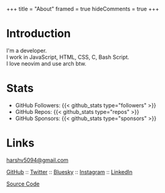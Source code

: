 +++
title = "About"
framed = true
hideComments = true
+++

# Introduction

I'm a developer.<br/>
I work in JavaScript, HTML, CSS, C, Bash Script.<br/>
I love neovim and use arch btw.

# Stats

- GitHub Followers: {{< github_stats type="followers" >}}
- GitHub Repos: {{< github_stats type="repos" >}}
- GitHub Sponsors: {{< github_stats type="sponsors" >}}

# Links

<a href="mailto:harshv5094@gmail.com" target="_blank">harshv5094@gmail.com</a>

[GitHub](https://github.com/harshv5094) :: [Twitter](https://twitter.com/harshv5094) :: [Bluesky](https://bsky.app/profile/harshv5094.bsky.social) :: [Instagram](https://instagram.com/harshv5094) :: [LinkedIn](https://linkedin.com/in/harshv5094)

[Source Code](https://github.com/harshv5094/website)
